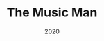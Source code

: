 ---
published: false
cancelled: COVID-19
layout: productions
title: The Music Man
date: 2020
opening_date: 2020
category: musical
Theatre: Alhambra Theatre & Dining
Website: https://www.alhambrajax.com/show/the-music-man/
show_details:
- Music: Meredith Willson - wiki
- Lyrics: Meredith Willson
- Book: Meredith Willson, Franklin Lacey - wiki
- Wikipedia: The Music Man - wiki
showtimes:
- 2020-08-06 11:00:00
- 2020-08-06 18:00:00
- 2020-08-07 18:00:00
- 2020-08-08 11:00:00
- 2020-08-08 18:00:00
- 2020-08-09 12:00:00
- 2020-08-09 18:00:00
- 2020-08-11 18:00:00
- 2020-08-12 18:00:00
- 2020-08-13 18:00:00
- 2020-08-14 18:00:00
- 2020-08-15 11:00:00
- 2020-08-15 18:00:00
- 2020-08-16 12:00:00
- 2020-08-16 18:00:00
- 2020-08-18 18:00:00
- 2020-08-19 18:00:00
- 2020-08-20 18:00:00
- 2020-08-21 18:00:00
- 2020-08-22 11:00:00
- 2020-08-22 18:00:00
- 2020-08-23 12:00:00
- 2020-08-23 18:00:00
- 2020-08-25 18:00:00
- 2020-08-26 18:00:00
- 2020-08-27 18:00:00
- 2020-08-28 18:00:00
- 2020-08-29 11:00:00
- 2020-08-29 18:00:00
- 2020-08-30 12:00:00
- 2020-08-30 18:00:00
- 2020-09-01 18:00:00
- 2020-09-02 18:00:00
- 2020-09-03 18:00:00
- 2020-09-04 18:00:00
- 2020-09-05 11:00:00
- 2020-09-05 18:00:00
- 2020-09-06 12:00:00
- 2020-09-06 18:00:00
- 2020-09-08 18:00:00
- 2020-09-09 18:00:00
- 2020-09-10 18:00:00
- 2020-09-11 18:00:00
- 2020-09-12 11:00:00
- 2020-09-12 18:00:00
- 2020-09-13 12:00:00
- 2020-09-13 18:00:00
---